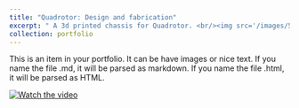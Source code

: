 ```yaml
---
title: "Quadrotor: Design and fabrication"
excerpt: " A 3d printed chassis for Quadrotor. <br/><img src='/images/500x300.png'>"
collection: portfolio
---
```


This is an item in your portfolio. It can be have images or nice text. If you name the file .md, it will be parsed as markdown. If you name the file .html, it will be parsed as HTML. 

[![Watch the video](https://img.youtube.com/vi/pZ08bCZcu9w/maxresdefault.jpg)](https://youtu.be/pZ08bCZcu9w)
